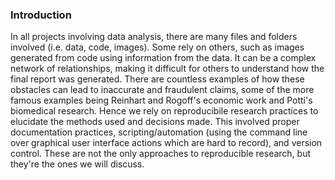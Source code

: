 ### Introduction

In all projects involving data analysis, there are many files and folders involved 
(i.e. data, code, images). Some rely on others, such as images generated from code
using information from the data. It can be a complex network of relationships, making
it difficult for others to understand how the final report was generated. There are 
countless examples of how these obstacles can lead to inaccurate and fraudulent claims,
some of the more famous examples being Reinhart and Rogoff's economic work and Potti's 
biomedical research. Hence we rely on reproducibile research practices to elucidate the
methods used and decisions made. This involved proper documentation practices, 
scripting/automation (using the command line over graphical user interface actions
which are hard to record), and version control. These are not the only approaches to 
reproducible research, but they're the ones we will discuss. 
